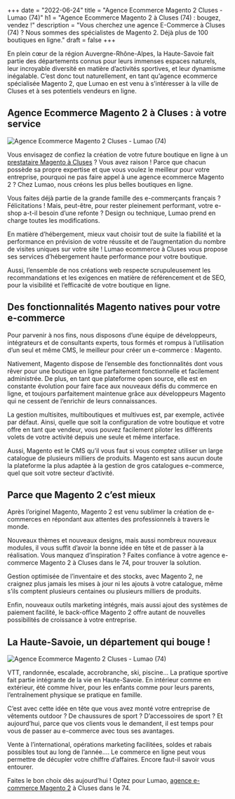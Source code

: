 +++
date = "2022-06-24"
title = "Agence Ecommerce Magento 2 Cluses - Lumao (74)"
h1 = "Agence Ecommerce Magento 2 à Cluses (74) : bougez, vendez !"
description = "Vous cherchez une agence E-Commerce à Cluses (74) ? Nous sommes des spécialistes de Magento 2. Déjà plus de 100 boutiques en ligne."
draft = false
+++

En plein cœur de la région Auvergne-Rhône-Alpes, la Haute-Savoie fait partie des départements connus pour leurs immenses espaces naturels, leur incroyable diversité en matière d’activités sportives, et leur dynamisme inégalable. C’est donc tout naturellement, en tant qu’agence ecommerce spécialisée Magento 2, que Lumao en est venu à s’intéresser à la ville de Cluses et à ses potentiels vendeurs en ligne.

## Agence Ecommerce Magento 2 à Cluses : à votre service

<img class="animate zoomIn margin-auto" src="/images/ville/paint/cluses/1.jpg" alt="Agence Ecommerce Magento 2 Cluses - Lumao (74)" />

Vous envisagez de confiez la création de votre future boutique en ligne à un [prestataire Magento à Cluses](/ecommerce/cms/magento/prestataire/cluses/) ? Vous avez raison ! Parce que chacun possède sa propre expertise et que vous voulez le meilleur pour votre entreprise, pourquoi ne pas faire appel à une agence ecommerce Magento 2 ? Chez Lumao, nous créons les plus belles boutiques en ligne.

Vous faites déjà partie de la grande famille des e-commerçants français ? Félicitations ! Mais, peut-être, pour rester pleinement performant, votre e-shop a-t-il besoin d’une refonte ? Design ou technique, Lumao prend en charge toutes les modifications.

En matière d’hébergement, mieux vaut choisir tout de suite la fiabilité et la performance en prévision de votre réussite et de l’augmentation du nombre de visites uniques sur votre site ! Lumao ecommerce à Cluses vous propose ses services d’hébergement haute performance pour votre boutique.

Aussi, l’ensemble de nos créations web respecte scrupuleusement les recommandations et les exigences en matière de référencement et de SEO, pour la visibilité et l’efficacité de votre boutique en ligne.

## Des fonctionnalités Magento natives pour votre e-commerce

Pour parvenir à nos fins, nous disposons d’une équipe de développeurs, intégrateurs et de consultants experts, tous formés et rompus à l’utilisation d’un seul et même CMS, le meilleur pour créer un e-commerce : Magento.

Nativement, Magento dispose de l’ensemble des fonctionnalités dont vous rêver pour une boutique en ligne parfaitement fonctionnelle et facilement administrée. De plus, en tant que plateforme open source, elle est en constante évolution pour faire face aux nouveaux défis du commerce en ligne, et toujours parfaitement maintenue grâce aux développeurs Magento qui ne cessent de l’enrichir de leurs connaissances.

La gestion multisites, multiboutiques et multivues est, par exemple, activée par défaut. Ainsi, quelle que soit la configuration de votre boutique et votre offre en tant que vendeur, vous pouvez facilement piloter les différents volets de votre activité depuis une seule et même interface.

Aussi, Magento est le CMS qu’il vous faut si vous comptez utiliser un large catalogue de plusieurs milliers de produits. Magento est sans aucun doute la plateforme la plus adaptée à la gestion de gros catalogues e-commerce, quel que soit votre secteur d’activité.

## Parce que Magento 2 c’est mieux

Après l’originel Magento, Magento 2 est venu sublimer la création de e-commerces en répondant aux attentes des professionnels à travers le monde.

Nouveaux thèmes et nouveaux designs, mais aussi nombreux nouveaux modules, il vous suffit d’avoir la bonne idée en tête et de passer à la réalisation. Vous manquez d’inspiration ? Faites confiance à votre agence e-commerce Magento 2 à Cluses dans le 74, pour trouver la solution.

Gestion optimisée de l’inventaire et des stocks, avec Magento 2, ne craignez plus jamais les mises à jour ni les ajouts à votre catalogue, même s’ils comptent plusieurs centaines ou plusieurs milliers de produits.

Enfin, nouveaux outils marketing intégrés, mais aussi ajout des systèmes de paiement facilité, le back-office Magento 2 offre autant de nouvelles possibilités de croissance à votre entreprise.

## La Haute-Savoie, un département qui bouge !

<img class="animate zoomIn margin-auto" src="/images/ville/paint/cluses/2.jpg" alt="Agence Ecommerce Magento 2 Cluses - Lumao (74)" />

VTT, randonnée, escalade, accrobranche, ski, piscine… La pratique sportive fait partie intégrante de la vie en Haute-Savoie. En intérieur comme en extérieur, été comme hiver, pour les enfants comme pour leurs parents, l’entraînement physique se pratique en famille.

C’est avec cette idée en tête que vous avez monté votre entreprise de vêtements outdoor ? De chaussures de sport ? D’accessoires de sport ? Et aujourd’hui, parce que vos clients vous le demandent, il est temps pour vous de passer au e-commerce avec tous ses avantages. 

Vente à l’international, opérations marketing facilitées, soldes et rabais possibles tout au long de l’année…. Le commerce en ligne peut vous permettre de décupler votre chiffre d’affaires. Encore faut-il savoir vous entourer.

Faites le bon choix dès aujourd’hui ! Optez pour Lumao, [agence e-commerce Magento 2](/agence-ecom/) à Cluses dans le 74.

